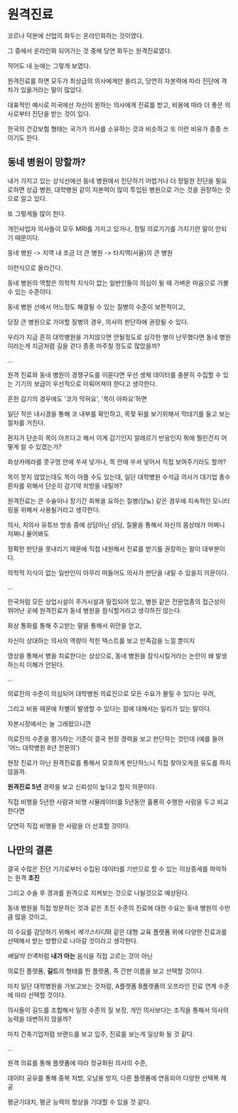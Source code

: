 # 원격진료

코르나 덕분에 산업의 화두는 온라인화하는 것이였다.

그 중에서 온라인화 되어가는 것 중에 당연 화두는 원격진료였다.

적어도 내 눈에는 그렇게 보였다.

원격진료를 하면 모두가 최상급의 의사에게만 쏠리고, 당연히 자본력에 따라 진단에 격차가 있을거라는 말이 많았다.

대표적인 예시로 미국에선 자신이 원하는 의사에게 진료를 받고, 비용에 따라 더 좋은 의사로부터 진단을 받는 것이 있다.

한국의 건강보험 형태는 국가가 의사를 소유하는 것과 비슷하고 또 이런 비유가 종종 쓰이기도 한다.

## 동네 병원이 망할까?

내가 가지고 있는 상식선에선 동네 병원에서 진단하기 어렵거나 더 정밀한 진단을 필요로하면 상급 병원, 대학병원 같이 자본력이 많이 투입된 병원으로 가는 것을 권장하는 것으로 알고 있다.

또 그렇게들 많이 한다.

개인사업자 의사들이 모두 MRI를 가지고 있거나, 정밀 의료기기를 가지기란 말이 안되기 때문이다.

동네 병원 -> 지역 내 조금 더 큰 병원 -> 타지역(서울)의 큰 병원

이런식으로 올라간다.

동네 병원의 역할은 의학적 지식이 없는 일반인들이 의심이 될 때 가벼운 마음으로 가볼 수 있는 수준이다.

동네 병원 선에서 어느정도 해결될 수 있는 질병의 수준이 보편적이고,

당장 큰 병원으로 가야할 질병의 경우, 의사의 판단하에 권장될 수 있다.

우리가 지금 흔히 대학병원을 가지않으면 안될정도로 심각한 병이 난무했다면 동네 병원이라는게 지금처럼 길을 걷다 종종 마주칠 정도로 많았을까?

...

원격 진료와 동네 병원이 경쟁구도를 이룬다면 우선 생체 데이터를 충분히 수집할 수 있는 기기의 보급이 우선적으로 이뤄어져야 한다고 생각한다.

흔한 감기의 경우에도 '코가 막혀요',  '목이 아파요'하면

일단 작은 내시경을 통해 코 내부를 확인하고, 목젖 뒤를 보기위해서 막대기를 들고 보는 절차를 거친다.

환자가 단순히 목이 아프다고 해서 이게 감기인지 알레르기 반응인지 뭐에 찔린건지 어떻게 알 수 있겠는가?

화상카메라를 콧구멍 안에 쑤셔 넣거나, 목 안에 쑤셔 넣어서 직접 보여주기라도 할까?

목이 붓지 않았는데도 목이 아플 수도 있는데, 일단 대학병원 수석급 의사가 대기업 총수 환자를 위해서 단순히 감기약 처방을 내릴까?

원격진료는 큰 수술이나 장기간 회복을 요하는 질병(당뇨) 같은 경우에 지속적인 모니터링을 위해서 사용될거라고 생각한다.

의사, 치의사 유튜브 방송 중에 상담아닌 상담, 질물을 통해서 자신의 몸상태가 어쩌니 저쩌니 물어봐도

정확한 판단을 못내리기 때문에 직접 내원해서 진료를 받기를 권장하는 말이 대부분이다.

의학적 지식이 없는 일반인이 아무리 떠들어도 의사가 판단을 내릴 수 있을지 의문이다.

...

한국처럼 모든 상업시설이 주거시설과 밀집되어 있고, 병원 같은 전문업종의 접근성이 뛰어난 곳에 원격진료가 동네 병원을 잠식할거라고 생각하진 않는다.

화상 통화를 통해 주고받는 말을 통해서 위안을 얻고,

자신이 상대하는 의사의 역량이 적힌 텍스트를 보고 만족감을 느낄 뿐이지

영상을 통해서 병을 치료한다는 상상으로, 동네 병원을 잠식시킬거라는 논란이 왜 발생하는지 이해가 안된다.

...

의료진의 수준이 의심되어 대학병원 의료진으로 모든 수요가 몰릴 수 있다는 우려,

그리고 비용 때문에 차별이 발생할 수 있다는 점에 대해서는 일리가 있는 말이다.

자본시장에서는 늘 그래왔으니깐

의료진의 수준을 평가하는 기준이 결국 현장 경력을 보고 판단하는 것인데 (예를 들어 '어느 대학병원 8년 전문의')

현장 진료가 아닌 원격진료를 통해서 모호하게 판단하느니 직접 찾아오게끔 유도를 하지 않을까.

**원격진료 5년** 경력을 보고 신뢰성이 높다고 할지 의문이다.

직접 비행을 5년한 사람과 비행 시뮬레이터를 5년동안 훌룡히 수행한 사람을 두고 비교한다면

당연히 직접 비행을 한 사람을 더 선호할 것이다.

## 나만의 결론

결국 수많은 진단 기기로부터 수집된 데이터를 기반으로 할 수 있는 이상증세를 파악하는 원격 **초진**

그리고 수술 후 경과를 원격으로 지켜보는 것으로 나뉠것으로 예상된다.

동네 병원을 직접 방문하는 것과 같은 초진 수준의 진료에 대한 수요는 동네 병원의 수만큼 많을 것이고,

이 수요를 감당하기 위해서 *메가스터디*와 같은 대형 교육 플렛폼 위에 다양한 진료과를 선택해서 받는 방향으로 나아갈 것이라고 생각한다.

*배달의 민족*처럼 **내가 아는** 음식을 직접 고르는 것이 아닌

의료진 플렛폼, **길드**의 형태를 띈 플렛폼, 즉 간판 이름을 보고 선택할 것이다.

마치 일단 대학병원을 가보고보는 것처럼, A플렛폼 B플렛폼의 오프라인 진료 연계 수준에 따라 선택할 것이다.

의사들이 길드를 조합해서 일정 수준의 질 보장, 개인 의사보다는 조직을 통해서 의사의 능력을 대변하지 않을까?

마치 건축기업처럼 브랜드를 보고 입주, 진료를 보는게 일상화 될 것 같다.

...

원격 의료를 통해 플렛폼에 따라 정규화된 의사의 수준,

데이터 공유를 통해 중복 처방, 오남용 방지, 다른 플렛폼에 연동되어 다양한 선택폭 제공

평균기대치, 평균 능력의 향상을 기대할 수 있을 것 같다.
